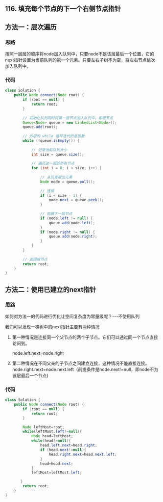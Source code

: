 ## 116. 填充每个节点的下一个右侧节点指针

## 方法一：层次遍历

### 思路

按照一层层的顺序将node加入队列中，只要node不是该层最后一个位置，它的next指针设置为当前队列的第一个元素。只要左右子树不为空，将左右节点依次加入队列中。

### 代码

```java
class Solution {
    public Node connect(Node root) {
        if (root == null) {
            return root;
        }
        
        // 初始化队列同时将第一层节点加入队列中，即根节点
        Queue<Node> queue = new LinkedList<Node>(); 
        queue.add(root);
        
        // 外层的 while 循环迭代的是层数
        while (!queue.isEmpty()) {
            
            // 记录当前队列大小
            int size = queue.size();
            
            // 遍历这一层的所有节点
            for (int i = 0; i < size; i++) {
                
                // 从队首取出元素
                Node node = queue.poll();
                
                // 连接
                if (i < size - 1) {
                    node.next = queue.peek();
                }
                
                // 拓展下一层节点
                if (node.left != null) {
                    queue.add(node.left);
                }
                if (node.right != null) {
                    queue.add(node.right);
                }
            }
        }
        
        // 返回根节点
        return root;
    }
}
```
## 方法二：使用已建立的next指针

### 思路

如何对方法一的代码进行优化让空间复杂度为常量级呢？---不使用队列

我们可以发现一棵树中的next指针主要有两种情况

1. 第一种情况是连接同一个父节点的两个子节点。它们可以通过同一个节点直接访问到。

   node.left.next=node.right

2. 第二种情况在不同父亲的子节点之间建立连接，这种情况不能直接连接。 node.right.next=node.next.left（前提条件是node.next!=null，即node不为该层最后一个节点)

### 代码

```java
class Solution {
    public Node connect(Node root) {
        if (root == null) {
            return root;
        }

        Node leftMost=root;
        while(leftMost.left!=null){
            Node head=leftMost;
            while(head!=null){
                head.left.next=head.right;
                if (head.next!=null){
                    head.right.next=head.next.left;
                }
                head=head.next;
            }
            leftMost=leftMost.left;

       }       
        return root;
    }
}
```

